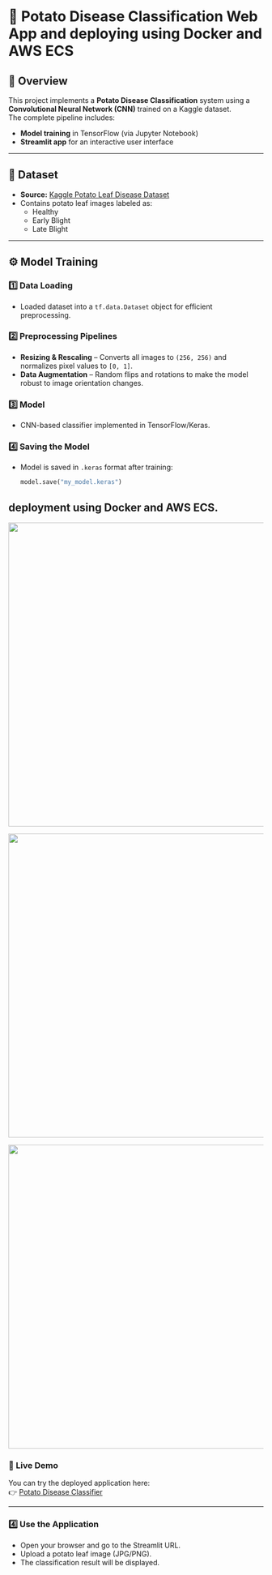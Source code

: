 # 🥔 Potato Disease Classification Web App and deploying using **Docker** and **AWS ECS**

## 📌 Overview
This project implements a **Potato Disease Classification** system using a **Convolutional Neural Network (CNN)** trained on a Kaggle dataset.  
The complete pipeline includes:
- **Model training** in TensorFlow (via Jupyter Notebook)
- **Streamlit app** for an interactive user interface

---

## 📂 Dataset
- **Source:** [Kaggle Potato Leaf Disease Dataset](https://www.kaggle.com/datasets/arjuntejaswi/plant-village)
- Contains potato leaf images labeled as:
  - Healthy
  - Early Blight
  - Late Blight

---

## ⚙️ Model Training

### 1️⃣ Data Loading
- Loaded dataset into a `tf.data.Dataset` object for efficient preprocessing.

### 2️⃣ Preprocessing Pipelines
- **Resizing & Rescaling** – Converts all images to `(256, 256)` and normalizes pixel values to `[0, 1]`.
- **Data Augmentation** – Random flips and rotations to make the model robust to image orientation changes.

### 3️⃣ Model
- CNN-based classifier implemented in TensorFlow/Keras.

### 4️⃣ Saving the Model
- Model is saved in `.keras` format after training:
  ```python
  model.save("my_model.keras")

## deployment using **Docker** and **AWS ECS**.

<p align="center">
  <img src="Images.png" width="600">
</p>

<p align="center">
  <img src="DockerHub.png" width="600">
</p>

<p align="center">
  <img src="clucter.png" width="600">
</p>



### 🚀 Live Demo
You can try the deployed application here:  
👉 [Potato Disease Classifier](http://43.204.141.23:8501/)

---
### 4️⃣ Use the Application

- Open your browser and go to the Streamlit URL.
- Upload a potato leaf image (JPG/PNG).
- The classification result will be displayed.
